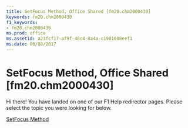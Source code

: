 ```yaml
---
title: SetFocus Method, Office Shared [fm20.chm2000430]
keywords: fm20.chm2000430
f1_keywords:
- fm20.chm2000430
ms.prod: office
ms.assetid: a23fcf17-af9f-48c4-8a4a-c1981608eef1
ms.date: 06/08/2017
---
```



# SetFocus Method, Office Shared [fm20.chm2000430]

Hi there! You have landed on one of our F1 Help redirector pages. Please select the topic you were looking for below.

[SetFocus Method](http://msdn.microsoft.com/library/430b2404-f11f-a0b6-e3b7-4bfe513c9258%28Office.15%29.aspx)

